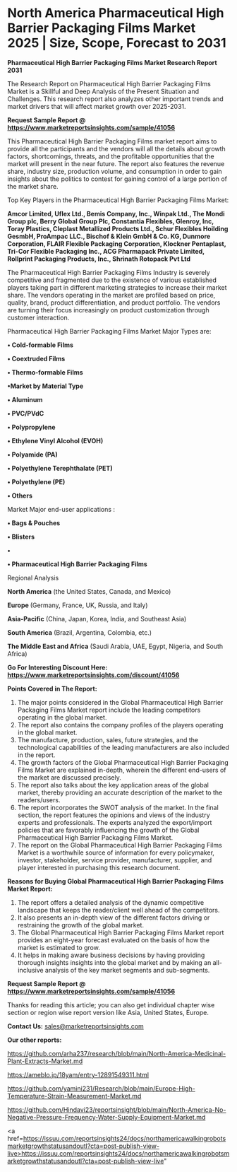 # North America Pharmaceutical High Barrier Packaging Films Market 2025 | Size, Scope, Forecast to 2031

<strong>Pharmaceutical High Barrier Packaging Films Market Research Report 2031</strong>

The Research Report on Pharmaceutical High Barrier Packaging Films Market is a Skillful and Deep Analysis of the Present Situation and Challenges. This research report also analyzes other important trends and market drivers that will affect market growth over 2025-2031.

<strong>Request Sample Report @ <a href=https://www.marketreportsinsights.com/sample/41056>https://www.marketreportsinsights.com/sample/41056</a></strong>

This Pharmaceutical High Barrier Packaging Films market report aims to provide all the participants and the vendors will all the details about growth factors, shortcomings, threats, and the profitable opportunities that the market will present in the near future. The report also features the revenue share, industry size, production volume, and consumption in order to gain insights about the politics to contest for gaining control of a large portion of the market share.

Top Key Players in the Pharmaceutical High Barrier Packaging Films Market:

<strong>Amcor Limited, Uflex Ltd., Bemis Company, Inc., Winpak Ltd., The Mondi Group plc, Berry Global Group Plc, Constantia Flexibles, Glenroy, Inc, Toray Plastics, Cleplast Metallized Products Ltd., Schur Flexibles Hoilding GesmbH, ProAmpac LLC., Bischof & Klein GmbH & Co. KG, Dunmore Corporation, FLAIR Flexible Packaging Corporation, Klockner Pentaplast, Tri-Cor Flexible Packaging Inc., ACG Pharmapack Private Limited, Rollprint Packaging Products, Inc., Shrinath Rotopack Pvt Ltd</strong>

The Pharmaceutical High Barrier Packaging Films Industry is severely competitive and fragmented due to the existence of various established players taking part in different marketing strategies to increase their market share. The vendors operating in the market are profiled based on price, quality, brand, product differentiation, and product portfolio. The vendors are turning their focus increasingly on product customization through customer interaction.

Pharmaceutical High Barrier Packaging Films Market Major Types are:

<strong>•  Cold-formable Films

•  Coextruded Films

•  Thermo-formable Films

•Market by Material Type

•  Aluminum

•  PVC/PVdC

•  Polypropylene

•  Ethylene Vinyl Alcohol (EVOH)

•  Polyamide (PA)

•  Polyethylene Terephthalate (PET)

•  Polyethylene (PE)

•  Others</strong>

Market Major end-user applications :

<strong>•  Bags & Pouches

•  Blisters

•  

•  Pharmaceutical High Barrier Packaging Films</strong>

Regional Analysis

</u><strong><b>North America</b></strong> (the United States, Canada, and Mexico)

<strong><b>Europe </b></strong>(Germany, France, UK, Russia, and Italy)

<strong><b>Asia-Pacific</b></strong> (China, Japan, Korea, India, and Southeast Asia)

<strong><b>South America</b></strong> (Brazil, Argentina, Colombia, etc.)

<strong><b>The Middle East and Africa</b></strong> (Saudi Arabia, UAE, Egypt, Nigeria, and South Africa)

<strong>Go For Interesting Discount Here: <a href=https://www.marketreportsinsights.com/discount/41056>https://www.marketreportsinsights.com/discount/41056</a></strong>

<strong>Points Covered in The Report:</strong>
<ol>
  <li>The major points considered in the Global Pharmaceutical High Barrier Packaging Films Market report include the leading competitors operating in the global market.</li>
  <li>The report also contains the company profiles of the players operating in the global market.</li>
  <li>The manufacture, production, sales, future strategies, and the technological capabilities of the leading manufacturers are also included in the report.</li>
  <li>The growth factors of the Global Pharmaceutical High Barrier Packaging Films Market are explained in-depth, wherein the different end-users of the market are discussed precisely.</li>
  <li>The report also talks about the key application areas of the global market, thereby providing an accurate description of the market to the readers/users.</li>
  <li>The report incorporates the SWOT analysis of the market. In the final section, the report features the opinions and views of the industry experts and professionals. The experts analyzed the export/import policies that are favorably influencing the growth of the Global Pharmaceutical High Barrier Packaging Films Market.</li>
  <li>The report on the Global Pharmaceutical High Barrier Packaging Films Market is a worthwhile source of information for every policymaker, investor, stakeholder, service provider, manufacturer, supplier, and player interested in purchasing this research document.</li>
</ol>
<strong>Reasons for Buying Global Pharmaceutical High Barrier Packaging Films Market Report:</strong>

<ol>
  <li>The report offers a detailed analysis of the dynamic competitive landscape that keeps the reader/client well ahead of the competitors.</li>
  <li>It also presents an in-depth view of the different factors driving or restraining the growth of the global market.</li>
  <li>The Global Pharmaceutical High Barrier Packaging Films Market report provides an eight-year forecast evaluated on the basis of how the market is estimated to grow.</li>
  <li>It helps in making aware business decisions by having providing thorough insights insights into the global market and by making an all-inclusive analysis of the key market segments and sub-segments.</li>
</ol>
<strong>Request Sample Report @ <a href=https://www.marketreportsinsights.com/sample/41056>https://www.marketreportsinsights.com/sample/41056</a></strong>


Thanks for reading this article; you can also get individual chapter wise section or region wise report version like Asia, United States, Europe.

<strong>Contact Us:</strong>
sales@marketreportsinsights.com

<strong>Our other reports:</strong>

<a href=https://github.com/arha237/research/blob/main/North-America-Medicinal-Plant-Extracts-Market.md>https://github.com/arha237/research/blob/main/North-America-Medicinal-Plant-Extracts-Market.md</a>

<a href=https://ameblo.jp/18yam/entry-12891549311.html>https://ameblo.jp/18yam/entry-12891549311.html</a>

<a href=https://github.com/yamini231/Research/blob/main/Europe-High-Temperature-Strain-Measurement-Market.md>https://github.com/yamini231/Research/blob/main/Europe-High-Temperature-Strain-Measurement-Market.md</a>

<a href=https://github.com/Hindavi23/reportsinsight/blob/main/North-America-No-Negative-Pressure-Frequency-Water-Supply-Equipment-Market.md>https://github.com/Hindavi23/reportsinsight/blob/main/North-America-No-Negative-Pressure-Frequency-Water-Supply-Equipment-Market.md</a>

<a href=https://issuu.com/reportsinsights24/docs/northamericawalkingrobotsmarketgrowthstatusandoutl?cta=post-publish-view-live>https://issuu.com/reportsinsights24/docs/northamericawalkingrobotsmarketgrowthstatusandoutl?cta=post-publish-view-live</a>"
